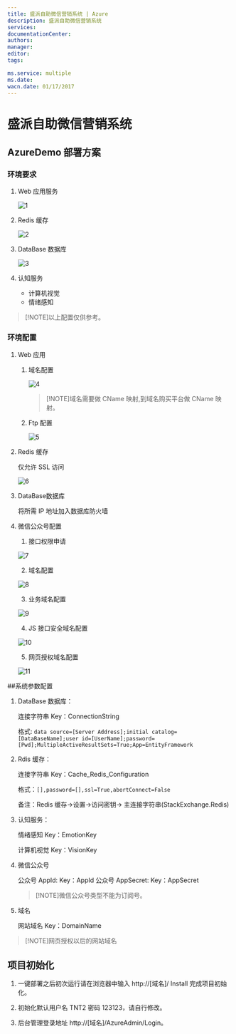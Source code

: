 ```yaml
---
title: 盛派自助微信营销系统 | Azure
description: 盛派自助微信营销系统
services: 
documentationCenter: 
authors: 
manager: 
editor: 
tags: 

ms.service: multiple
ms.date: 
wacn.date: 01/17/2017
---
```


# 盛派自助微信营销系统

## AzureDemo 部署方案

### 环境要求

1. Web 应用服务

    ![1](./media/azure-wechat-solution-senparc-digital-marketing-wechat-management-solution/1.png)

2. Redis 缓存

    ![2](./media/azure-wechat-solution-senparc-digital-marketing-wechat-management-solution/2.png)

3. DataBase 数据库

    ![3](./media/azure-wechat-solution-senparc-digital-marketing-wechat-management-solution/3.png)

4. 认知服务

    - 计算机视觉
    - 情绪感知

>[!NOTE]以上配置仅供参考。

### 环境配置
1. Web 应用

    1. 域名配置

        ![4](./media/azure-wechat-solution-senparc-digital-marketing-wechat-management-solution/4.png)

        >[!NOTE]域名需要做 CName 映射,到域名购买平台做 CName 映射。

    2. Ftp 配置

        ![5](./media/azure-wechat-solution-senparc-digital-marketing-wechat-management-solution/5.png)

2. Redis 缓存

    仅允许 SSL 访问

    ![6](./media/azure-wechat-solution-senparc-digital-marketing-wechat-management-solution/6.png)

3. DataBase数据库

    将所需 IP 地址加入数据库防火墙

4. 微信公众号配置

    1) 接口权限申请

    ![7](./media/azure-wechat-solution-senparc-digital-marketing-wechat-management-solution/7.png)

    2) 域名配置

    ![8](./media/azure-wechat-solution-senparc-digital-marketing-wechat-management-solution/8.png)

    3) 业务域名配置

    ![9](./media/azure-wechat-solution-senparc-digital-marketing-wechat-management-solution/9.png)

    4) JS 接口安全域名配置

    ![10](./media/azure-wechat-solution-senparc-digital-marketing-wechat-management-solution/10.png)

    5) 网页授权域名配置

    ![11](./media/azure-wechat-solution-senparc-digital-marketing-wechat-management-solution/11.png)

##系统参数配置

1. DataBase 数据库：

    连接字符串 Key：ConnectionString

    格式: `data source=[Server Address];initial catalog=[DataBaseName];user id=[UserName];password=[Pwd];MultipleActiveResultSets=True;App=EntityFramework`

2. Rdis 缓存：

    连接字符串 Key：Cache_Redis_Configuration

    格式：`[],password=[],ssl=True,abortConnect=False`

    备注：Redis 缓存→设置→访问密钥→ 主连接字符串(StackExchange.Redis)

3. 认知服务：

    情绪感知 Key：EmotionKey

    计算机视觉 Key：VisionKey

4. 微信公众号

    公众号 AppId: Key：AppId
    公众号 AppSecret: Key：AppSecret

    >[!NOTE]微信公众号类型不能为订阅号。

5. 域名

    网站域名 Key：DomainName

>[!NOTE]网页授权以后的网站域名

## 项目初始化

1. 一键部署之后初次运行请在浏览器中输入 http://[域名]/ Install 完成项目初始化。

2. 初始化默认用户名 TNT2 密码 123123，请自行修改。

3. 后台管理登录地址 http://[域名]/AzureAdmin/Login。
